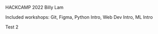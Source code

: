 HACKCAMP 2022 Billy Lam

Included workshops: Git, Figma, Python Intro, Web Dev Intro, ML Intro

Test 2